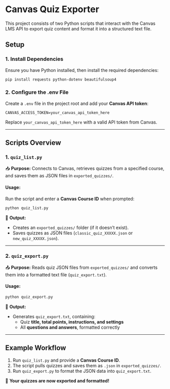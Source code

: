 # Canvas Quiz Exporter

This project consists of two Python scripts that interact with the Canvas LMS API to export quiz content and format it into a structured text file.

## **Setup**
### **1. Install Dependencies**
Ensure you have Python installed, then install the required dependencies:
```bash
pip install requests python-dotenv beautifulsoup4
```

### **2. Configure the .env File**
Create a `.env` file in the project root and add your **Canvas API token**:
```
CANVAS_ACCESS_TOKEN=your_canvas_api_token_here
```
Replace `your_canvas_api_token_here` with a valid API token from Canvas.

---

## **Scripts Overview**

### **1. `quiz_list.py`**
📥 **Purpose:** Connects to Canvas, retrieves quizzes from a specified course, and saves them as JSON files in `exported_quizzes/`.

#### **Usage:**
Run the script and enter a **Canvas Course ID** when prompted:
```bash
python quiz_list.py
```
📌 **Output:**
- Creates an `exported_quizzes/` folder (if it doesn’t exist).
- Saves quizzes as JSON files (`classic_quiz_XXXXX.json` or `new_quiz_XXXXX.json`).

---

### **2. `quiz_export.py`**
📤 **Purpose:** Reads quiz JSON files from `exported_quizzes/` and converts them into a formatted text file (`quiz_export.txt`).

#### **Usage:**
```bash
python quiz_export.py
```
📌 **Output:**
- Generates `quiz_export.txt`, containing:
  - Quiz **title, total points, instructions, and settings**
  - All **questions and answers**, formatted correctly

---

## **Example Workflow**
1. Run `quiz_list.py` and provide a **Canvas Course ID**.
2. The script pulls quizzes and saves them as `.json` in `exported_quizzes/`.
3. Run `quiz_export.py` to format the JSON data into `quiz_export.txt`.

🚀 **Your quizzes are now exported and formatted!**